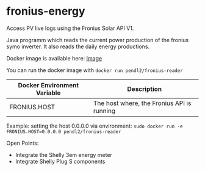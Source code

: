 # fronius-energy

Access PV live logs using the Fronius Solar API V1.

Java programm which reads the current power production of the fronius symo inverter. It also reads the daily energy productions.


Docker image is available here: [Image](https://hub.docker.com/repository/docker/pendl2/fronius-reader)

You can run the docker image with `docker run pendl2/fronius-reader`

Docker Environment Variable | Description 
------------ | -------------
FRONIUS.HOST | The host where, the Fronius API is running 

Example:
setting the host 0.0.0.0 via environment: `sudo docker run -e FRONIUS.HOST=0.0.0.0 pendl2/fronius-reader`

Open Points:

* Integrate the Shelly 3em energy meter
* Integrate Shelly Plug S components
